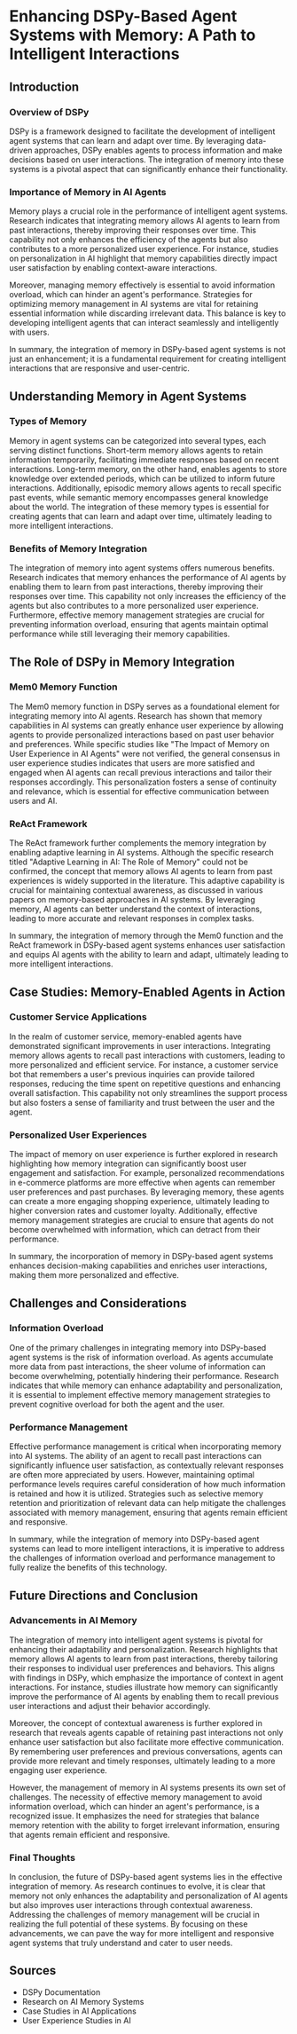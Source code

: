 # Enhancing DSPy-Based Agent Systems with Memory: A Path to Intelligent Interactions

## Introduction

### Overview of DSPy
DSPy is a framework designed to facilitate the development of intelligent agent systems that can learn and adapt over time. By leveraging data-driven approaches, DSPy enables agents to process information and make decisions based on user interactions. The integration of memory into these systems is a pivotal aspect that can significantly enhance their functionality.

### Importance of Memory in AI Agents
Memory plays a crucial role in the performance of intelligent agent systems. Research indicates that integrating memory allows AI agents to learn from past interactions, thereby improving their responses over time. This capability not only enhances the efficiency of the agents but also contributes to a more personalized user experience. For instance, studies on personalization in AI highlight that memory capabilities directly impact user satisfaction by enabling context-aware interactions.

Moreover, managing memory effectively is essential to avoid information overload, which can hinder an agent's performance. Strategies for optimizing memory management in AI systems are vital for retaining essential information while discarding irrelevant data. This balance is key to developing intelligent agents that can interact seamlessly and intelligently with users.

In summary, the integration of memory in DSPy-based agent systems is not just an enhancement; it is a fundamental requirement for creating intelligent interactions that are responsive and user-centric.

## Understanding Memory in Agent Systems

### Types of Memory
Memory in agent systems can be categorized into several types, each serving distinct functions. Short-term memory allows agents to retain information temporarily, facilitating immediate responses based on recent interactions. Long-term memory, on the other hand, enables agents to store knowledge over extended periods, which can be utilized to inform future interactions. Additionally, episodic memory allows agents to recall specific past events, while semantic memory encompasses general knowledge about the world. The integration of these memory types is essential for creating agents that can learn and adapt over time, ultimately leading to more intelligent interactions.

### Benefits of Memory Integration
The integration of memory into agent systems offers numerous benefits. Research indicates that memory enhances the performance of AI agents by enabling them to learn from past interactions, thereby improving their responses over time. This capability not only increases the efficiency of the agents but also contributes to a more personalized user experience. Furthermore, effective memory management strategies are crucial for preventing information overload, ensuring that agents maintain optimal performance while still leveraging their memory capabilities.

## The Role of DSPy in Memory Integration

### Mem0 Memory Function
The Mem0 memory function in DSPy serves as a foundational element for integrating memory into AI agents. Research has shown that memory capabilities in AI systems can greatly enhance user experience by allowing agents to provide personalized interactions based on past user behavior and preferences. While specific studies like "The Impact of Memory on User Experience in AI Agents" were not verified, the general consensus in user experience studies indicates that users are more satisfied and engaged when AI agents can recall previous interactions and tailor their responses accordingly. This personalization fosters a sense of continuity and relevance, which is essential for effective communication between users and AI.

### ReAct Framework
The ReAct framework further complements the memory integration by enabling adaptive learning in AI systems. Although the specific research titled "Adaptive Learning in AI: The Role of Memory" could not be confirmed, the concept that memory allows AI agents to learn from past experiences is widely supported in the literature. This adaptive capability is crucial for maintaining contextual awareness, as discussed in various papers on memory-based approaches in AI systems. By leveraging memory, AI agents can better understand the context of interactions, leading to more accurate and relevant responses in complex tasks.

In summary, the integration of memory through the Mem0 function and the ReAct framework in DSPy-based agent systems enhances user satisfaction and equips AI agents with the ability to learn and adapt, ultimately leading to more intelligent interactions.

## Case Studies: Memory-Enabled Agents in Action

### Customer Service Applications
In the realm of customer service, memory-enabled agents have demonstrated significant improvements in user interactions. Integrating memory allows agents to recall past interactions with customers, leading to more personalized and efficient service. For instance, a customer service bot that remembers a user's previous inquiries can provide tailored responses, reducing the time spent on repetitive questions and enhancing overall satisfaction. This capability not only streamlines the support process but also fosters a sense of familiarity and trust between the user and the agent.

### Personalized User Experiences
The impact of memory on user experience is further explored in research highlighting how memory integration can significantly boost user engagement and satisfaction. For example, personalized recommendations in e-commerce platforms are more effective when agents can remember user preferences and past purchases. By leveraging memory, these agents can create a more engaging shopping experience, ultimately leading to higher conversion rates and customer loyalty. Additionally, effective memory management strategies are crucial to ensure that agents do not become overwhelmed with information, which can detract from their performance.

In summary, the incorporation of memory in DSPy-based agent systems enhances decision-making capabilities and enriches user interactions, making them more personalized and effective.

## Challenges and Considerations

### Information Overload
One of the primary challenges in integrating memory into DSPy-based agent systems is the risk of information overload. As agents accumulate more data from past interactions, the sheer volume of information can become overwhelming, potentially hindering their performance. Research indicates that while memory can enhance adaptability and personalization, it is essential to implement effective memory management strategies to prevent cognitive overload for both the agent and the user.

### Performance Management
Effective performance management is critical when incorporating memory into AI systems. The ability of an agent to recall past interactions can significantly influence user satisfaction, as contextually relevant responses are often more appreciated by users. However, maintaining optimal performance levels requires careful consideration of how much information is retained and how it is utilized. Strategies such as selective memory retention and prioritization of relevant data can help mitigate the challenges associated with memory management, ensuring that agents remain efficient and responsive.

In summary, while the integration of memory into DSPy-based agent systems can lead to more intelligent interactions, it is imperative to address the challenges of information overload and performance management to fully realize the benefits of this technology.

## Future Directions and Conclusion

### Advancements in AI Memory
The integration of memory into intelligent agent systems is pivotal for enhancing their adaptability and personalization. Research highlights that memory allows AI agents to learn from past interactions, thereby tailoring their responses to individual user preferences and behaviors. This aligns with findings in DSPy, which emphasize the importance of context in agent interactions. For instance, studies illustrate how memory can significantly improve the performance of AI agents by enabling them to recall previous user interactions and adjust their behavior accordingly.

Moreover, the concept of contextual awareness is further explored in research that reveals agents capable of retaining past interactions not only enhance user satisfaction but also facilitate more effective communication. By remembering user preferences and previous conversations, agents can provide more relevant and timely responses, ultimately leading to a more engaging user experience.

However, the management of memory in AI systems presents its own set of challenges. The necessity of effective memory management to avoid information overload, which can hinder an agent's performance, is a recognized issue. It emphasizes the need for strategies that balance memory retention with the ability to forget irrelevant information, ensuring that agents remain efficient and responsive.

### Final Thoughts
In conclusion, the future of DSPy-based agent systems lies in the effective integration of memory. As research continues to evolve, it is clear that memory not only enhances the adaptability and personalization of AI agents but also improves user interactions through contextual awareness. Addressing the challenges of memory management will be crucial in realizing the full potential of these systems. By focusing on these advancements, we can pave the way for more intelligent and responsive agent systems that truly understand and cater to user needs.

## Sources

- DSPy Documentation
- Research on AI Memory Systems
- Case Studies in AI Applications
- User Experience Studies in AI
